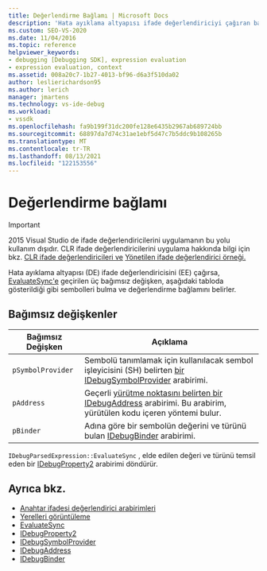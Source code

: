 ```yaml
---
title: Değerlendirme Bağlamı | Microsoft Docs
description: 'Hata ayıklama altyapısı ifade değerlendiriciyi çağıran bağımsız değişkenler sembolleri bulma ve değerlendirme bağlamını belirler: pSymbolProvider, pAddress ve pBinder.'
ms.custom: SEO-VS-2020
ms.date: 11/04/2016
ms.topic: reference
helpviewer_keywords:
- debugging [Debugging SDK], expression evaluation
- expression evaluation, context
ms.assetid: 008a20c7-1b27-4013-bf96-d6a3f510da02
author: leslierichardson95
ms.author: lerich
manager: jmartens
ms.technology: vs-ide-debug
ms.workload:
- vssdk
ms.openlocfilehash: fa9b199f31dc200fe128e6435b2967ab689724bb
ms.sourcegitcommit: 68897da7d74c31ae1ebf5d47c7b5ddc9b108265b
ms.translationtype: MT
ms.contentlocale: tr-TR
ms.lasthandoff: 08/13/2021
ms.locfileid: "122153556"
---
```

# <a name="evaluation-context"></a>Değerlendirme bağlamı
> [!IMPORTANT]
> 2015 Visual Studio de ifade değerlendiricilerini uygulamanın bu yolu kullanım dışıdır. CLR ifade değerlendiricilerini uygulama hakkında bilgi için bkz. [CLR ifade değerlendiricileri ve](https://github.com/Microsoft/ConcordExtensibilitySamples/wiki/CLR-Expression-Evaluators) [Yönetilen ifade değerlendirici örneği.](https://github.com/Microsoft/ConcordExtensibilitySamples/wiki/Managed-Expression-Evaluator-Sample)

 Hata ayıklama altyapısı (DE) ifade değerlendiricisini (EE) çağırsa, [EvaluateSync'e](../../extensibility/debugger/reference/idebugparsedexpression-evaluatesync.md) geçirilen üç bağımsız değişken, aşağıdaki tabloda gösterildiği gibi sembolleri bulma ve değerlendirme bağlamını belirler.

## <a name="arguments"></a>Bağımsız değişkenler

|Bağımsız Değişken|Açıklama|
|--------------|-----------------|
|`pSymbolProvider`|Sembolü tanımlamak için kullanılacak sembol işleyicisini (SH) belirten [bir IDebugSymbolProvider](../../extensibility/debugger/reference/idebugsymbolprovider.md) arabirimi.|
|`pAddress`|Geçerli [yürütme noktasını belirten bir IDebugAddress](../../extensibility/debugger/reference/idebugaddress.md) arabirimi. Bu arabirim, yürütülen kodu içeren yöntemi bulur.|
|`pBinder`|Adına göre bir sembolün değerini ve türünü bulan [IDebugBinder](../../extensibility/debugger/reference/idebugbinder.md) arabirimi.|

 `IDebugParsedExpression::EvaluateSync` , elde edilen değeri ve türünü temsil eden bir [IDebugProperty2](../../extensibility/debugger/reference/idebugproperty2.md) arabirimi döndürür.

## <a name="see-also"></a>Ayrıca bkz.
- [Anahtar ifadesi değerlendirici arabirimleri](../../extensibility/debugger/key-expression-evaluator-interfaces.md)
- [Yerelleri görüntüleme](../../extensibility/debugger/displaying-locals.md)
- [EvaluateSync](../../extensibility/debugger/reference/idebugparsedexpression-evaluatesync.md)
- [IDebugProperty2](../../extensibility/debugger/reference/idebugproperty2.md)
- [IDebugSymbolProvider](../../extensibility/debugger/reference/idebugsymbolprovider.md)
- [IDebugAddress](../../extensibility/debugger/reference/idebugaddress.md)
- [IDebugBinder](../../extensibility/debugger/reference/idebugbinder.md)
